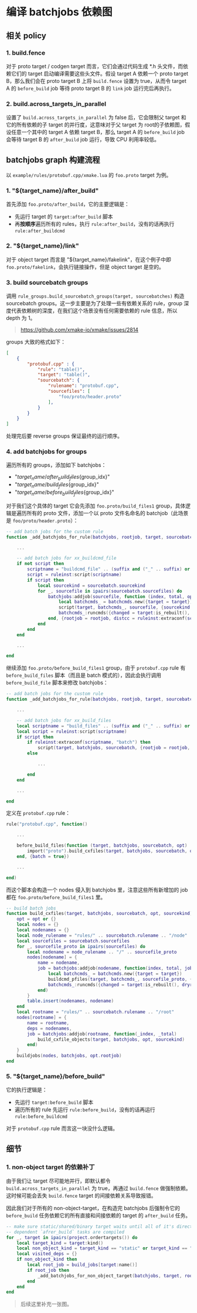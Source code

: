 # 编译 batchjobs 依赖图

## 相关 policy

### 1. build.fence

对于 proto target / codgen target 而言，它们会通过代码生成 *.h 头文件，而依赖它们的 target 启动编译需要这些头文件。假设 target A 依赖一个 proto target B，那么我们会在 proto target B 上将 `build.fence` 设置为 true，从而令 target A 的 `before_build` job 等待 proto target B 的 `link` job 运行完后再执行。

### 2. build.across_targets_in_parallel

设置了 `build.across_targets_in_parallel` 为 false 后，它会限制父 target 和它的所有依赖的子 target 的并行度，这意味对于父 target 为 root的子依赖图，假设任意一个其中的 target A 依赖 target B，那么 target A 的 `before_build` job 会等待 target B 的 `after_build` job 运行，导致 CPU 利用率较低。

## batchjobs graph 构建流程

以 `example/rules/protobuf.cpp/xmake.lua` 的 `foo.proto` target 为例。

### 1. "${target_name}/after_build"

首先添加 `foo.proto/after_build`，它的主要逻辑是：

* 先运行 target 的 `target:after_build` 脚本
* 再**按顺序**遍历所有的 rules，执行 `rule:after_build`，没有的话再执行 `rule:after_buildcmd`

### 2. "${target_name}/link"

对于 object target 而言是 "${target_name}/fakelink"，在这个例子中即 `foo.proto/fakelink`，会执行链接操作，但是 object target 是空的。

### 3. build sourcebatch groups

调用 `rule_groups.build_sourcebatch_groups(target, sourcebatches)` 构造 sourcebatch groups。这一步主要是为了处理一些有依赖关系的 rule，group 深度代表依赖树的深度，在我们这个场景没有任何需要依赖的 rule 信息，所以 depth 为 1。

> <https://github.com/xmake-io/xmake/issues/2814>

groups 大致的格式如下：

```json
[
    {
        "protobuf.cpp" : {
            "rule": "table()",
            "target": "table()",
            "sourcebatch": {
                "rulename": "protobuf.cpp",
                "sourcefiles": [
                    "foo/proto/header.proto"
                ],
            }
        }
    }
]
```

处理完后要 reverse groups 保证最终的运行顺序。

### 4. add batchjobs for groups

遍历所有的 groups，添加如下 batchjobs：

* "${target_name}/after_build_files${group_idx}"
* "${target_name}/build_files${group_idx}"
* "${target_name}/before_build_files${group_idx}"

对于我们这个具体的 target 它会先添加 `foo.proto/build_files1` group，具体逻辑是遍历所有的 proto 文件，添加一个以 proto 文件名命名的 batchjob（此场景是 `foo/proto/header.proto`）：

```lua
-- add batch jobs for the custom rule
function _add_batchjobs_for_rule(batchjobs, rootjob, target, sourcebatch, suffix)

    ...

    -- add batch jobs for xx_buildcmd_file
    if not script then
        scriptname = "buildcmd_file" .. (suffix and ("_" .. suffix) or "")
        script = ruleinst:script(scriptname)
        if script then
            local sourcekind = sourcebatch.sourcekind
            for _, sourcefile in ipairs(sourcebatch.sourcefiles) do
                batchjobs:addjob(sourcefile, function (index, total, opt)
                    local batchcmds_ = batchcmds.new({target = target})
                    script(target, batchcmds_, sourcefile, {sourcekind = sourcekind, progress = opt.progress})
                    batchcmds_:runcmds({changed = target:is_rebuilt(), dryrun = option.get("dry-run")})
                end, {rootjob = rootjob, distcc = ruleinst:extraconf(scriptname, "distcc")})
            end
        end
    end

    ...

end
```

继续添加 `foo.proto/before_build_files1` group，由于 `protobuf.cpp` rule 有 `before_build_files` 脚本（而且是 batch 模式的），因此会执行调用 `before_build_file` 脚本来修改 batchjobs：

```lua
-- add batch jobs for the custom rule
function _add_batchjobs_for_rule(batchjobs, rootjob, target, sourcebatch, suffix)

    ...

    -- add batch jobs for xx_build_files
    local scriptname = "build_files" .. (suffix and ("_" .. suffix) or "")
    local script = ruleinst:script(scriptname)
    if script then
        if ruleinst:extraconf(scriptname, "batch") then
            script(target, batchjobs, sourcebatch, {rootjob = rootjob, distcc = ruleinst:extraconf(scriptname, "distcc")})
        else

            ...

        end
    end

    ...

end
```

定义在 `protobuf.cpp` rule：

```lua
rule("protobuf.cpp", function()

    ...

    before_build_files(function (target, batchjobs, sourcebatch, opt)
        import("proto").build_cxfiles(target, batchjobs, sourcebatch, opt, "cxx")
    end, {batch = true})

    ...

end)
```

而这个脚本会构造一个 nodes 侵入到 batchjobs 里，注意这些所有新增加的 job 都在 `foo.proto/before_build_files1` 里。

```lua
-- build batch jobs
function build_cxfiles(target, batchjobs, sourcebatch, opt, sourcekind)
    opt = opt or {}
    local nodes = {}
    local nodenames = {}
    local node_rulename = "rules/" .. sourcebatch.rulename .. "/node"
    local sourcefiles = sourcebatch.sourcefiles
    for _, sourcefile_proto in ipairs(sourcefiles) do
        local nodename = node_rulename .. "/" .. sourcefile_proto
        nodes[nodename] = {
            name = nodename,
            job = batchjobs:addjob(nodename, function(index, total, jobopt)
                local batchcmds_ = batchcmds.new({target = target})
                buildcmd_pfiles(target, batchcmds_, sourcefile_proto, {progress = jobopt.progress}, sourcekind)
                batchcmds_:runcmds({changed = target:is_rebuilt(), dryrun = option.get("dry-run")})
            end)
        }
        table.insert(nodenames, nodename)
    end
    local rootname = "rules/" .. sourcebatch.rulename .. "/root"
    nodes[rootname] = {
        name = rootname,
        deps = nodenames,
        job = batchjobs:addjob(rootname, function(_index, _total)
            build_cxfile_objects(target, batchjobs, opt, sourcekind)
        end)
    }
    buildjobs(nodes, batchjobs, opt.rootjob)
end
```

### 5. "${target_name}/before_build"

它的执行逻辑是：

* 先运行 `target:before_build` 脚本
* 遍历所有的 rule 先运行 `rule:before_build`，没有的话再运行 `rule:before_buildcmd`

对于 `protobuf.cpp` rule 而言这一块没什么逻辑。

## 细节

### 1. non-object target 的依赖补丁

由于我们让 target 尽可能地并行，即默认都令 `build.across_targets_in_parallel` 为 true，再通过 `build.fence` 做强制依赖。这时候可能会丢失 `build.fence` target 的间接依赖关系导致报错。

因此我们对于所有的 non-object-target，在构造完 batchjobs 后强制令它的 `before_build` 任务依赖它的所有直接和间接依赖的 target 的 `after_build` 任务。

```lua
-- make sure static/shared/binary target waits until all of it's direct and indirect
-- dependent `afrer_build` tasks are compiled
for _, target in ipairs(project.ordertargets()) do
    local target_kind = target:kind()
    local non_object_kind = target_kind == "static" or target_kind == "shared" or target_kind == "binary"
    local visited_deps = {}
    if non_object_kind then
        local root_job = build_jobs[target:name()]
        if root_job then
            _add_batchjobs_for_non_object_target(batchjobs, target, root_job, build_after_jobs, visited_deps)
        end
    end
end
```

> 后续这里补充一张图。
